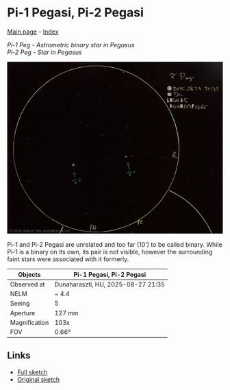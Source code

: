 # Pi-1 Pegasi, Pi-2 Pegasi

[Main page](../index.md) - [Index](../pages/obj_index.md)

_Pi-1 Peg_ - _Astrometric binary star in Pegasus_  
_Pi-2 Peg_ - _Star in Pegasus_  

![Pi-1 Pegasi, Pi-2 Pegasi](../img/pi-1-peg-pi-2-peg-20250828.jpg)

Pi-1 and Pi-2 Pegasi are unrelated and too far (10') to
be called binary. While Pi-1 is a binary on its own,
its pair is not visible, however the surrounding faint stars
were associated with it formerly.

Objects | Pi-1 Pegasi, Pi-2 Pegasi
-|-
Observed at | Dunaharaszti, HU, 2025-08-27 21:35
NELM | ~ 4.4
Seeing | 5
Aperture | 127 mm
Magnification | 103x
FOV | 0.66°


## Links

- [Full sketch](../img/pi-1-peg-pi-2-peg-15-aql-20250828.jpg)
- [Original sketch](../scan/20250828010814_001.jpg)
